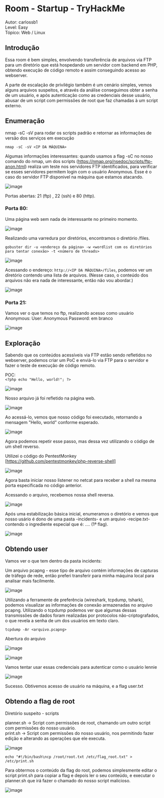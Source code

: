 # Room - Startup - TryHackMe 
Autor: carlossb1\
Level: Easy\
Tópico: Web / Linux


## Introdução

Essa room é bem simples, envolvendo transferência de arquivos via FTP para um diretório que está hospedando um servidor com backend em PHP, obtendo execução de código remoto e assim conseguindo acesso ao webserver.

A parte de escalação de privilégio também é um cenário simples, vemos alguns arquivos suspeitos, e através da análise conseguimos obter a senha de um usuário, e após autenticação como as credenciais desse usuário, abusar de um script com permissões de root que faz chamadas à um script externo.

## Enumeração

nmap -sC -sV para rodar os scripts padrão e retornar as informações de versão dos serviços em execução

`nmap -sC -sV <IP DA MÁQUINA>`

Algumas informações interessantes: quando usamos a flag -sC no nosso comando do nmap, um dos scripts (https://nmap.org/nsedoc/scripts/ftp-anon.html) realiza um teste nos servidores FTP identificados, para verificar se esses servidores permitem login com o usuário Anonymous. Esse é o caso do servidor FTP disponivel na máquina que estamos atacando.


![image](https://github.com/user-attachments/assets/e0877fcb-f129-4dbc-889b-115af3c0247c)


Portas abertas: 21 (ftp) , 22 (ssh)  e 80 (http).

### Porta 80:
Uma página web sem nada de interessante no primeiro momento.

![image](https://github.com/user-attachments/assets/360e0625-8a39-4121-ab20-0ed0d18f180b)

Realizando uma varredura por diretórios, encontramos o diretório /files.

`gobuster dir -u <endereço da página> -w <wordlist com os diretórios para tentar conexão> -t <número de threads>`

![image](https://github.com/user-attachments/assets/8d248236-f4f5-4a4f-ab3d-f92c2eba6f03)

Acessando o endereço: `http://<IP DA MÁQUINA>/files`, podemos ver um diretório contendo uma lista de arquivos.
(Nesse caso, o conteúdo dos arquivos não era nada de interessante, então não vou abordar.)

![image](https://github.com/user-attachments/assets/397e98d9-a956-4a96-b50c-df2ca2a71a4d)




### Porta 21:
Vamos ver o que temos no ftp, realizando acesso como usuário Anonymous:
User: Anonymous
Password: em branco

![image](https://github.com/user-attachments/assets/1cfb29bf-c860-4890-b7d4-b8d4a8093265)



## Exploração
Sabendo que os conteúdos acessíveis via FTP estão sendo refletidos no webserver, podemos criar um PoC e enviá-lo via FTP para o servidor e fazer o teste de execução de código remoto.

POC: \
` <?php echo "Hello, world!"; ?> `

![image](https://github.com/user-attachments/assets/880c8149-2609-4d14-842f-a8da1814e0d8)

Nosso arquivo já foi refletido na página web.


![image](https://github.com/user-attachments/assets/5cbfa196-72b4-474d-88cf-148e0ccf4a48)


Ao acessá-lo, vemos que nosso código foi executado, retornando a mensagem "Hello, world" conforme esperado.


![image](https://github.com/user-attachments/assets/9ac82ef2-c709-4fa0-b2a9-22e2a3de2793)


Agora podemos repetir esse passo, mas dessa vez utilizando o código de um shell reverso.

Utilizei o código do PentestMonkey [https://github.com/pentestmonkey/php-reverse-shell] 

![image](https://github.com/user-attachments/assets/7f56b233-cf51-4cb6-9692-55226fb5be58)

Agora basta iniciar nosso listener no netcat para receber a shell na mesma porta especificada no código anterior.

Acessando o arquivo, recebemos nossa shell reversa.

![image](https://github.com/user-attachments/assets/dbbf0b9c-645c-4af7-bb27-c518dbffca7b)

Após uma estabilização básica inicial, enumeramos o diretório e vemos que nosso usário é dono de uma pasta -incidents- e um arquivo -recipe.txt- contendo o ingrediente especial que é: .... (1ª flag).

![image](https://github.com/user-attachments/assets/9225b84e-028d-4630-9e1f-f2d610ea1ab7)

## Obtendo user

Vamos ver o que tem dentro da pasta incidents:

Um arquivo pcapng - esse tipo de arquivo contém informações de capturas de tráfego de rede, então preferi transferir para minha máquina local para analisar mais facilmente.

![image](https://github.com/user-attachments/assets/672c85f1-79fc-4dac-aae6-b3e4301022b3)


Utilizando a ferramente de preferência (wireshark, tcpdump, tshark), podemos visualizar as informações de conexão armazenadas no arquivo pcapng. Utilizando o tcpdump podemos ver que algumas dessas transmissões de dados foram realizadas por protocolos não-criptografados, o que revela a senha de um dos usuários em texto claro.

`tcpdump -Ar <arquivo.pcapng>` 

Abertura do arquivo

![image](https://github.com/user-attachments/assets/385d489c-62a6-4f7c-bdc0-9019e47b5fd7)


![image](https://github.com/user-attachments/assets/a9e1dcb9-c77b-4b34-b785-20aba16bff48)

Vamos tentar usar essas credenciais para autenticar como o usuário lennie

![image](https://github.com/user-attachments/assets/c973d791-03e4-48b8-adee-aedec4e75059)

Sucesso. Obtivemos acesso de usuário na máquina, e a flag user.txt

## Obtendo a flag de root

Diretório suspeito - scripts

planner.sh -> Script com permissões de root, chamando um outro script com permissões do nosso usuário.\
print.sh -> Script com permissões do nosso usuário, nos permitindo fazer edição e alterando as operações que ele executa.

![image](https://github.com/user-attachments/assets/27b30cde-6351-488f-a6fa-440203e8a55a)

`echo "#!/bin/bash\ncp /root/root.txt /etc/flag_root.txt" > /etc/print.sh`

Para obtermos o conteúdo da flag do root, podemos simplesmente editar o script print.sh para copiar a flag e depois ler o seu conteúdo, e executar o planner.sh que irá fazer o chamado do nosso script malicioso.

![image](https://github.com/user-attachments/assets/754b4da6-d2fb-40d9-9722-f0b0f0e2feb8)



